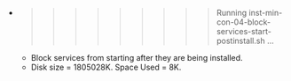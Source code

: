 * >>>>>>>>> Running inst-min-con-04-block-services-start-postinstall.sh ...
  * Block services from starting after they are being installed.
  * Disk size = 1805028K. Space Used = 8K.
